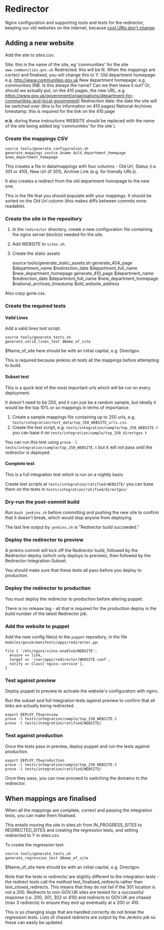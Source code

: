 Redirector
==========

Nginx configuration and supporting tools and tests for the redirector,
keeping our old websites on the internet, because [cool URIs don't change][cool].

[cool]:http://www.w3.org/Provider/Style/URI.html


Adding a new website
--------------------

Add the site to sites.csv.

Site: this is the name of the site, eg 'communities' for the site `www.communities.gov.uk`
Redirected: this will be N. When the mappings are correct and finalised, you will change this to Y.
Old department homepage: e.g. http://www.communities.gov.uk
New department homepage: e.g. communities (NB. Is this always the name? Can we then leave it out? Or, should we actually put, on the 410 pages, the new URL, e.g https://www.gov.uk/government/organisations/department-for-communities-and-local-government)
Redirection date: the date the site will be switched over (this is for information on 410 pages)
National Archives timestamp: this is required for the link on the 410 page

**n.b.** during these instructions WEBSITE should be replaced with the name of
the site being added (eg 'communities' for the site ).

### Create the mappings CSV
    
    source tools/generate_configuration.sh 
    generate_mappings_source $name $old_department_homepage $new_department_homepage

This creates a file in data/mappings with four columns - Old Url, Status (i.e. 301 or 410), New Url (if 301), Archive Link (e.g. for friendly URLs).

It also creates a redirect from the old department homepage to the new one.

This is the file that you should populate with your mappings. It should be sorted on the Old Url column (this makes diffs between commits more readable).

### Create the site in the repository

1.  In the `redirector` directory, create a new configuration file containing
    the nginx server block(s) needed for the site.

1.  Add WEBSITE to `sites.sh`.

1. Create the static assets

    source tools/generate_static_assets.sh
    generate_404_page $department_name $redirection_date $department_full_name $new_department_homepage
    generate_410_page $department_name $redirection_date $department_full_name $new_department_homepage $national_archives_timestamp $old_website_address

Also copy gone.css.

### Create the required tests

#### Valid Lines

Add a valid lines test script:

    source tools/generate_tests.sh
    generate_valid_lines_test $Name_of_site

$Name_of_site here should be with an initial capital, e.g. Directgov.

This is required because jenkins.sh tests all the mappings before attempting to build. 

#### Subset test 

This is a quick test of the most important urls which will be run on every deployment.

It doesn't need to be 250, and it can just be a random sample, but ideally it would be the top 10% or so mappings in terms of importance.

1. Create a sample mappings file containing up to 250 urls, e.g. `tests/integration/test_data/top_250_WEBSITE_urls.csv`. 
2. Create the test script, e.g. `tests/integration/sample/top_250_WEBSITE.t` you can base it on `tests/integration/sample/top_250_directgov.t`

You can run this test using `prove -l tests/integration/sample/top_250_WEBSITE.t` but it will not pass until the redirector is deployed.

#### Complete test

This is a full integration test which is run on a nightly basis

Create test scripts at `tests/integration/ratified/WEBSITE/` you can base them on the tests in `tests/integration/ratified/directgov/`

### Dry-run the post-commit build

Run `bash jenkins.sh` before committing and pushing the new site to confirm
that it doesn't break, which would stop anyone from deploying.

The last line output by `jenkins.sh` is "Redirector build succeeded."

### Deploy the redirector to preview

A jenkins commit will kick off the Redirector build, followed by the Redirector-deploy (which only deploys to preview), 
then followed by the Redirector-Integration-Subset. 

You should make sure that these tests all pass before you deploy to production. 

### Deploy the redirector to production

You must deploy the redirector to production before altering puppet.

There is no release tag - all that is required for the production deploy is the build number of the latest Redirector job.

### Add the website to puppet

Add the new config file(s) to the `puppet` repository, in the file
`modules/govuk/manifests/apps/redirector.pp`:

    file { '/etc/nginx/sites-enabled/WEBSITE':
      ensure => link,
      target => '/var/apps/redirector/WEBSITE.conf',
      notify => Class['nginx::service'],
    }

### Test against preview

Deploy puppet to preview to activate the website's configuration with nginx.

Run the subset and full integration tests against preview to confirm that
all links are actually being redirected.

    export DEPLOY_TO=preview
    prove -l tests/integration/sample/top_250_WEBSITE.t
    prove -l tests/integration/ratified/WEBSITE/

### Test against production

Once the tests pass in preview, deploy puppet and run the tests against
production.

    export DEPLOY_TO=production
    prove -l tests/integration/sample/top_250_WEBSITE.t
    prove -l tests/integration/ratified/WEBSITE/

Once they pass, you can now proceed to switching the domains to the 
redirector.

When mappings are finalised
---------------------------

When all the mappings are complete, correct and passing the integration tests, you can make them finalised. 

This entails moving the site in sites.sh from IN_PROGRESS_SITES to REDIRECTED_SITES and creating the regression tests, and setting redirected to Y in sites.csv.

To create the regression test:

    source tools/generate_tests.sh
    generate_regression_test $Name_of_site

$Name_of_site here should be with an initial capital, e.g. Directgov.


Note that the tests in redirects/ are slightly different to the integration tests - the redirect tests call the method test_finalised_redirects rather than test_closed_redirects. This means that they do not fail if the 301 location is not a 200. Redirects to non-GOV.UK sites are tested for a successful response (i.e. 200, 301, 302 or 410) and redirects to GOV.UK are chased (max 3 redirects) to ensure they end up eventually at a 200 or 410.

This is so changing slugs that are handled correctly do not break the regression tests. Lists of chased redirects are output by the Jenkins job so these can easily be updated.
